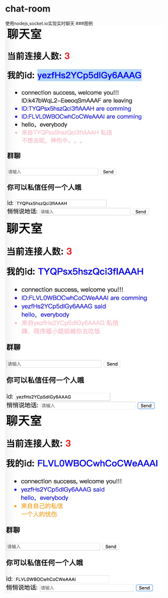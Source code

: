 # chat-room
使用nodejs,socket.io实现实时聊天
###图例
![Image text](https://github.com/caomengsi/chat-room/blob/master/img/1)
![Image text](https://github.com/caomengsi/chat-room/blob/master/img/2)
![Image text](https://github.com/caomengsi/chat-room/blob/master/img/3)
